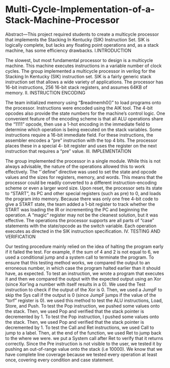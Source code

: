 # Multi-Cycle-Implementation-of-a-Stack-Machine-Processor

Abstract—This project required students to create a multicycle processor that implements the Stacking In Kentucky (SIK) 
Instruction Set. SIK is logically complete, but lacks any floating point operations and, as a 
stack machine, has some efficiency drawbacks.
I.INTRODUCTION

The slowest, but most fundamental processor to design is a multicycle machine. 
This machine executes instructions in a variable number of clock cycles. The group implemented a multicycle processor 
in verilog for the Stacking In Kentucky (SIK) instruction set. SIK is a fairly generic stack instruction set that 
allows a wide variety of applications. The processor has 16-bit instructions, 256 16-bit stack registers, and assumes
64KB of memory.
II. INSTRUCTION ENCODING

The team initialized memory using “$readmemh0()” to load programs onto the processor. Instructions were encoded using
the AIK tool. The 4-bit opcodes also provide the state numbers for the machine’s control logic. One convenient feature 
of the encoding scheme is that all ALU operations share the “1111” opcode, then use a 1-hot encoding in the 
immediate field to determine which operation is being executed on the stack variables.
Some instructions require a 16-bit immediate field. For these instructions, the assembler encodes a “pre” instruction 
with the top 4 bits. The processor places these in a special 4- bit register and uses the register on the next instruction 
that requires a “pre” value.
III. IMPLEMENTATION

The group implemented the processor in a single module. While this is not always advisable, the nature of the 
operations allowed this to work effectively. The “`define” directive was used to set the state and opcode values 
and the sizes for registers, memory, and words. This means that the processor could be readily converted to a different
instruction-encoding scheme or even a larger word size. Upon reset, the processor sets its state to “START”, 
its PC and other special registers (such as pre) to 0, and loads the program into memory. Because there was only 
one free 4-bit code to give a START state, the team added a 1-bit register to track whether the START was loading 
the IR or incrementing the PC and beginning the operation. A “magic” register may not be the cleanest solution, but it was 
effective.
The operations the processor supports are all parts of “case” statements with the state/opcode as the switch variable. 
Each operation executes as directed in the SIK instruction specification.
IV. TESTING AND VERIFICATION

Our testing procedure mainly relied on the idea of halting the program early if it failed the test. 
For example, if the sum of 4 and 2 is not equal to 6, we used a conditional jump and a system call to terminate the program. 
To ensure that this testing method works, we compared the output to an erroneous number, in which case the program 
halted earlier than it should have, as expected.
To test an instruction, we wrote a program that executes it and then we compared the output with the expected output 
using an Xor (since Xor’ing a number with itself results in a 0). We used the Test instruction to check if the output 
of the Xor is 0. Then, we used a JumpF to skip the Sys call if the output is 0 (since JumpF jumps if the value of the 
“torf” register is 0). we used this method to test the ALU instructions, Load, Store, and Push. To test the Pop 
instruction, we pushed some values onto the stack. Then, we used Pop and verified that the stack pointer 
is decremented by 1. To test the Pop instruction, I pushed some values onto the stack. Then, we used Pop and verified 
that the stack pointer is decremented by 1. To test the Call and Ret instructions, we used Call to jump to a label. 
Then, at the end of the function, we used Ret to jump back to the where we were. we put a System call after Ret to verify 
that it returns correctly. Since the Pre instruction is not visible to the user, we tested it by pushing an
out-of-range value onto the stack (i.e 10000). We know that we have complete line coverage because we tested every 
operation at least once, covering every condition and case statement.
